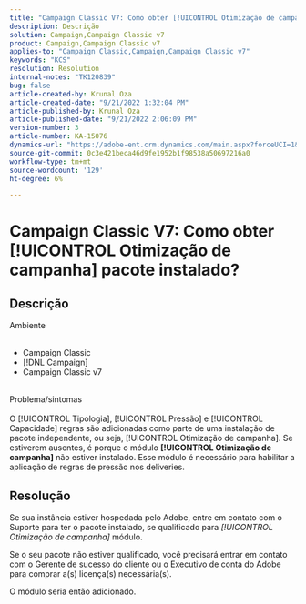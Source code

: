 ```yaml
---
title: "Campaign Classic V7: Como obter [!UICONTROL Otimização de campanha] pacote instalado?"
description: Descrição
solution: Campaign,Campaign Classic v7
product: Campaign,Campaign Classic v7
applies-to: "Campaign Classic,Campaign,Campaign Classic v7"
keywords: "KCS"
resolution: Resolution
internal-notes: "TK120839"
bug: false
article-created-by: Krunal Oza
article-created-date: "9/21/2022 1:32:04 PM"
article-published-by: Krunal Oza
article-published-date: "9/21/2022 2:06:09 PM"
version-number: 3
article-number: KA-15076
dynamics-url: "https://adobe-ent.crm.dynamics.com/main.aspx?forceUCI=1&pagetype=entityrecord&etn=knowledgearticle&id=cd0be1c4-b139-ed11-9db0-0022480867bd"
source-git-commit: 0c3e421beca46d9fe1952b1f98538a50697216a0
workflow-type: tm+mt
source-wordcount: '129'
ht-degree: 6%

---
```


# Campaign Classic V7: Como obter [!UICONTROL Otimização de campanha] pacote instalado?

## Descrição

Ambiente<br><br>
- Campaign Classic
- [!DNL Campaign]
- Campaign Classic v7


<br>Problema/sintomas<br><br>
O [!UICONTROL Tipologia], [!UICONTROL Pressão] e [!UICONTROL Capacidade] regras são adicionadas como parte de uma instalação de pacote independente, ou seja, [!UICONTROL Otimização de campanha]. Se estiverem ausentes, é porque o módulo <b>[!UICONTROL Otimização de campanha]</b> não estiver instalado.
Esse módulo é necessário para habilitar a aplicação de regras de pressão nos deliveries.


## Resolução


Se sua instância estiver hospedada pelo Adobe, entre em contato com o Suporte para ter o pacote instalado, se qualificado para *[!UICONTROL Otimização de campanha]* módulo.

Se o seu pacote não estiver qualificado, você precisará entrar em contato com o Gerente de sucesso do cliente ou o Executivo de conta do Adobe para comprar a(s) licença(s) necessária(s).

O módulo seria então adicionado.
